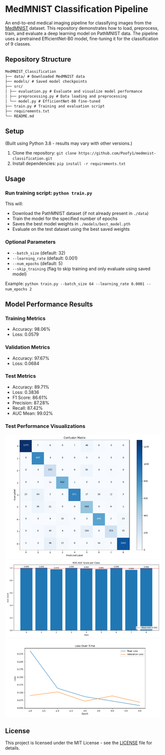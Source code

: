 # MedMNIST Classification Pipeline

An end-to-end medical imaging pipeline for classifying images from the [MedMNIST](https://github.com/MedMNIST/MedMNIST) dataset. This repository demonstrates how to load, preprocess, train, and evaluate a deep learning model on PathMNIST data. The pipeline uses a pretrained EfficientNet-B0 model, fine-tuning it for the classification of 9 classes. 

## Repository Structure
```
MedMNIST_Classification 
├── data/ # Downloaded MedMNIST data 
├── models/ # Saved model checkpoints 
├── src/ 
│ ├── evaluation.py # Evaluate and visualize model performance
│ ├── preprocessing.py # Data loading and preprocessing 
│ └── model.py # EfficientNet-B0 fine-tuned
├── train.py # Training and evaluation script
├── requirements.txt
└── README.md
```

## Setup
(Built using Python 3.8 - results may vary with other versions.)
1. Clone the repository: `git clone https://github.com/Poofy1/medmnist-classification.git`
2. Install dependencies: `pip install -r requirements.txt`

## Usage
### Run training script: ```python train.py```

This will:
  - Download the PathMNIST dataset (if not already present in `./data`)
  - Train the model for the specified number of epochs
  - Saves the best model weights in `./models/best_model.pth`
  - Evaluate on the test dataset using the best saved weights


### Optional Parameters
- `--batch_size` (default: 32)
- `--learning_rate` (default: 0.001)
- `--num_epochs` (default: 5)
- `--skip_training` (flag to skip training and only evaluate using saved model)

Example: `python train.py --batch_size 64 --learning_rate 0.0001 --num_epochs 2`



## Model Performance Results

### Training Metrics
- Accuracy: 98.06%
- Loss: 0.0579

### Validation Metrics
- Accuracy: 97.67%
- Loss: 0.0684

### Test Metrics
- Accuracy: 89.71%
- Loss: 0.3836
- F1 Score: 86.61%
- Precision: 87.28%
- Recall: 87.42%
- AUC Mean: 99.02%

### Test Performance Visualizations
![Confusion Matrix](/results/confusion_matrix.png)
![AUC Per Class](/results/auc_per_class.png)
![Training and Validation Loss](/results/loss.png)



## License

This project is licensed under the MIT License - see the [LICENSE](LICENSE) file for details.

